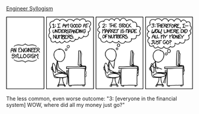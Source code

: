 [Engineer Syllogism](https://xkcd.com/1570)

![Engineer Syllogism](./random_comic.png)

The less common, even worse outcome: "3: [everyone in the financial system] WOW, where did all my money just go?"

